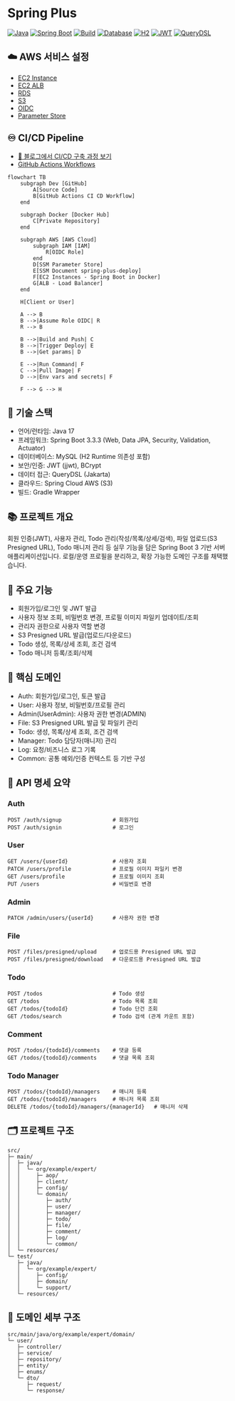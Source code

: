 # Spring Plus

[![Java](https://img.shields.io/badge/Java-17-007396?logo=openjdk&logoColor=white)](https://adoptium.net/temurin/releases/)
[![Spring Boot](https://img.shields.io/badge/Spring%20Boot-3.3-6DB33F?logo=spring-boot&logoColor=white)](https://spring.io/projects/spring-boot)
[![Build](https://img.shields.io/badge/Build-Gradle-02303A?logo=gradle&logoColor=white)](https://gradle.org/)
[![Database](https://img.shields.io/badge/Database-MySQL-4479A1?logo=mysql&logoColor=white)](https://www.mysql.com/)
[![H2](https://img.shields.io/badge/H2-Test%20DB-lightblue.svg)](https://www.h2database.com/)
[![JWT](https://img.shields.io/badge/JWT-Auth-black.svg)](https://jwt.io/)
[![QueryDSL](https://img.shields.io/badge/QueryDSL-Jakarta-1f6feb)](https://querydsl.com/)

## ☁️ AWS 서비스 설정

- [EC2 Instance](docs/ec2.md)
- [EC2 ALB](docs/alb.md)
- [RDS](docs/rds.md)
- [S3](docs/s3.md)
- [OIDC](docs/oidc.md)
- [Parameter Store](docs/parameter-store.md)

## ♾️ CI/CD Pipeline

- [📘 블로그에서 CI/CD 구축 과정 보기](https://younghunkimm.github.io/posts/cicd-pipeline-1/)
- [GitHub Actions Workflows](.github/workflows/)
```mermaid
flowchart TB
    subgraph Dev [GitHub]
        A[Source Code]
        B[GitHub Actions CI CD Workflow]
    end

    subgraph Docker [Docker Hub]
        C[Private Repository]
    end

    subgraph AWS [AWS Cloud]
        subgraph IAM [IAM]
            R[OIDC Role]
        end
        D[SSM Parameter Store]
        E[SSM Document spring-plus-deploy]
        F[EC2 Instances - Spring Boot in Docker]
        G[ALB - Load Balancer]
    end

    H[Client or User]

    A --> B
    B -->|Assume Role OIDC| R
    R --> B

    B -->|Build and Push| C
    B -->|Trigger Deploy| E
    B -->|Get params| D

    E -->|Run Command| F
    C -->|Pull Image| F
    D -->|Env vars and secrets| F

    F --> G --> H
```

## 🧰 기술 스택

- 언어/런타임: Java 17
- 프레임워크: Spring Boot 3.3.3 (Web, Data JPA, Security, Validation, Actuator)
- 데이터베이스: MySQL (H2 Runtime 의존성 포함)
- 보안/인증: JWT (jjwt), BCrypt
- 데이터 접근: QueryDSL (Jakarta)
- 클라우드: Spring Cloud AWS (S3)
- 빌드: Gradle Wrapper

## 📚 프로젝트 개요

회원 인증(JWT), 사용자 관리, Todo 관리(작성/목록/상세/검색), 파일 업로드(S3 Presigned URL), Todo 매니저 관리 등 실무 기능을 담은 Spring
Boot 3 기반 서버
애플리케이션입니다. 로컬/운영 프로필을 분리하고, 확장 가능한 도메인 구조를 채택했습니다.

## 🚀 주요 기능

- 회원가입/로그인 및 JWT 발급
- 사용자 정보 조회, 비밀번호 변경, 프로필 이미지 파일키 업데이트/조회
- 관리자 권한으로 사용자 역할 변경
- S3 Presigned URL 발급(업로드/다운로드)
- Todo 생성, 목록/상세 조회, 조건 검색
- Todo 매니저 등록/조회/삭제

## 🧩 핵심 도메인

- Auth: 회원가입/로그인, 토큰 발급
- User: 사용자 정보, 비밀번호/프로필 관리
- Admin(UserAdmin): 사용자 권한 변경(ADMIN)
- File: S3 Presigned URL 발급 및 파일키 관리
- Todo: 생성, 목록/상세 조회, 조건 검색
- Manager: Todo 담당자(매니저) 관리
- Log: 요청/비즈니스 로그 기록
- Common: 공통 예외/인증 컨텍스트 등 기반 구성

## 📘 API 명세 요약

### Auth

```http
POST /auth/signup                # 회원가입
POST /auth/signin                # 로그인
```

### User

```http
GET /users/{userId}              # 사용자 조회
PATCH /users/profile             # 프로필 이미지 파일키 변경
GET /users/profile               # 프로필 이미지 조회
PUT /users                       # 비밀번호 변경
```

### Admin

```http
PATCH /admin/users/{userId}      # 사용자 권한 변경
```

### File

```http
POST /files/presigned/upload     # 업로드용 Presigned URL 발급
POST /files/presigned/download   # 다운로드용 Presigned URL 발급
```

### Todo

```http
POST /todos                      # Todo 생성
GET /todos                       # Todo 목록 조회
GET /todos/{todoId}              # Todo 단건 조회
GET /todos/search                # Todo 검색 (관계 카운트 포함)
```

### Comment

```http
POST /todos/{todoId}/comments    # 댓글 등록
GET /todos/{todoId}/comments     # 댓글 목록 조회
```

### Todo Manager

```http
POST /todos/{todoId}/managers    # 매니저 등록
GET /todos/{todoId}/managers     # 매니저 목록 조회
DELETE /todos/{todoId}/managers/{managerId}   # 매니저 삭제
```

## 🗂️ 프로젝트 구조

```text
src/
├─ main/
│  ├─ java/
│  │  └─ org/example/expert/
│  │     ├─ aop/
│  │     ├─ client/
│  │     ├─ config/
│  │     └─ domain/
│  │        ├─ auth/
│  │        ├─ user/
│  │        ├─ manager/
│  │        ├─ todo/
│  │        ├─ file/
│  │        ├─ comment/
│  │        ├─ log/
│  │        └─ common/
│  └─ resources/
└─ test/
   ├─ java/
   │  └─ org/example/expert/
   │     ├─ config/
   │     ├─ domain/
   │     └─ support/
   └─ resources/
```

## 🧱 도메인 세부 구조

```text
src/main/java/org/example/expert/domain/
└─ user/
   ├─ controller/
   ├─ service/
   ├─ repository/
   ├─ entity/
   ├─ enums/
   └─ dto/
      ├─ request/
      └─ response/
```
